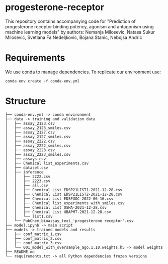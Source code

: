 # progesterone-receptor
This repository contains accompanying code for "Prediction of progesterone receptor binding potency, agonism and antagonism using machine learning models" by authors: Nemanja Milosevic, Natasa Sukur Milosevic, Svetlana Fa Nedeljkovic, Bojana Stanic, Nebojsa Andric

# Requirements

We use conda to manage dependencies. To replicate our environment use:

    conda env create -f conda-env.yml

# Structure

```
├── conda-env.yml -> conda environment
├── data -> training and validation data
│   ├── assay_2123.csv
│   ├── assay_2123_smiles.csv
│   ├── assay_2127.csv
│   ├── assay_2127_smiles.csv
│   ├── assay_2222.csv
│   ├── assay_2222_smiles.csv
│   ├── assay_2223.csv
│   ├── assay_2223_smiles.csv
│   ├── assays.csv
│   ├── Chemical list_experiments.csv
│   ├── dataset.csv
│   ├── inference
│   │   ├── 2222.csv
│   │   ├── 2223.csv
│   │   ├── all.csv
│   │   ├── Chemical List EDSP21LIST1-2021-12-28.csv
│   │   ├── Chemical List EDSP21LIST2-2021-12-28.csv
│   │   ├── Chemical List EDSPUOC-2022-06-16.csv
│   │   ├── Chemical list_experiments_with_smiles.csv
│   │   ├── Chemical List OSHA-2021-12-28.csv
│   │   ├── Chemical List UBAPMT-2021-12-28.csv
│   │   └── list1.csv
│   └── PubChem_bioassay_text_'progesterone receptor'.csv
├── model.ipynb -> main script
├── models -> trained models and results
│   ├── conf_matrix_1.csv
│   ├── conf_matrix_2.csv
│   ├── conf_matrix_3.csv
│   └── 001_model_with_oversample_ago.1.10.weights.h5 -> model weights
├── README.md
└── requirements.txt -> all Python dependencies frozen versions

```
